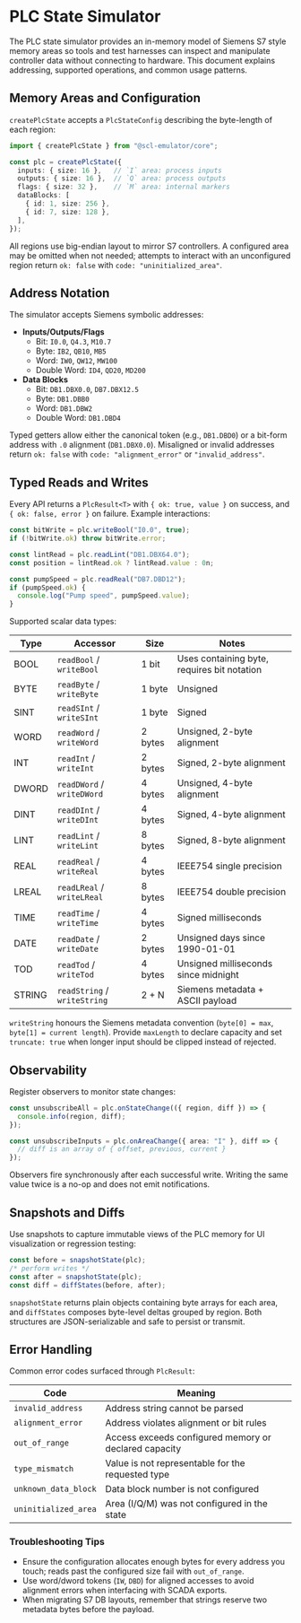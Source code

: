 # PLC State Simulator

The PLC state simulator provides an in-memory model of Siemens S7 style memory areas so tools and test harnesses can inspect and manipulate controller data without connecting to hardware. This document explains addressing, supported operations, and common usage patterns.

## Memory Areas and Configuration

`createPlcState` accepts a `PlcStateConfig` describing the byte-length of each region:

```ts
import { createPlcState } from "@scl-emulator/core";

const plc = createPlcState({
  inputs: { size: 16 },   // `I` area: process inputs
  outputs: { size: 16 },  // `Q` area: process outputs
  flags: { size: 32 },    // `M` area: internal markers
  dataBlocks: [
    { id: 1, size: 256 },
    { id: 7, size: 128 },
  ],
});
```

All regions use big-endian layout to mirror S7 controllers. A configured area may be omitted when not needed; attempts to interact with an unconfigured region return `ok: false` with `code: "uninitialized_area"`.

## Address Notation

The simulator accepts Siemens symbolic addresses:

- **Inputs/Outputs/Flags**
  - Bit: `I0.0`, `Q4.3`, `M10.7`
  - Byte: `IB2`, `QB10`, `MB5`
  - Word: `IW0`, `QW12`, `MW100`
  - Double Word: `ID4`, `QD20`, `MD200`
- **Data Blocks**
  - Bit: `DB1.DBX0.0`, `DB7.DBX12.5`
  - Byte: `DB1.DBB0`
  - Word: `DB1.DBW2`
  - Double Word: `DB1.DBD4`

Typed getters allow either the canonical token (e.g., `DB1.DBD0`) or a bit-form address with `.0` alignment (`DB1.DBX0.0`). Misaligned or invalid addresses return `ok: false` with `code: "alignment_error"` or `"invalid_address"`.

## Typed Reads and Writes

Every API returns a `PlcResult<T>` with `{ ok: true, value }` on success, and `{ ok: false, error }` on failure. Example interactions:

```ts
const bitWrite = plc.writeBool("I0.0", true);
if (!bitWrite.ok) throw bitWrite.error;

const lintRead = plc.readLint("DB1.DBX64.0");
const position = lintRead.ok ? lintRead.value : 0n;

const pumpSpeed = plc.readReal("DB7.DBD12");
if (pumpSpeed.ok) {
  console.log("Pump speed", pumpSpeed.value);
}
```

Supported scalar data types:

| Type   | Accessor                 | Size | Notes |
| ------ | ----------------------- | ---- | ----- |
| BOOL   | `readBool` / `writeBool` | 1 bit | Uses containing byte, requires bit notation |
| BYTE   | `readByte` / `writeByte` | 1 byte | Unsigned |
| SINT   | `readSInt` / `writeSInt` | 1 byte | Signed |
| WORD   | `readWord` / `writeWord` | 2 bytes | Unsigned, 2-byte alignment |
| INT    | `readInt` / `writeInt`   | 2 bytes | Signed, 2-byte alignment |
| DWORD  | `readDWord` / `writeDWord` | 4 bytes | Unsigned, 4-byte alignment |
| DINT   | `readDInt` / `writeDInt` | 4 bytes | Signed, 4-byte alignment |
| LINT   | `readLint` / `writeLint` | 8 bytes | Signed, 8-byte alignment |
| REAL   | `readReal` / `writeReal` | 4 bytes | IEEE754 single precision |
| LREAL  | `readLReal` / `writeLReal` | 8 bytes | IEEE754 double precision |
| TIME   | `readTime` / `writeTime` | 4 bytes | Signed milliseconds |
| DATE   | `readDate` / `writeDate` | 2 bytes | Unsigned days since 1990-01-01 |
| TOD    | `readTod` / `writeTod`   | 4 bytes | Unsigned milliseconds since midnight |
| STRING | `readString` / `writeString` | 2 + N | Siemens metadata + ASCII payload |

`writeString` honours the Siemens metadata convention (`byte[0] = max`, `byte[1] = current length`). Provide `maxLength` to declare capacity and set `truncate: true` when longer input should be clipped instead of rejected.

## Observability

Register observers to monitor state changes:

```ts
const unsubscribeAll = plc.onStateChange(({ region, diff }) => {
  console.info(region, diff);
});

const unsubscribeInputs = plc.onAreaChange({ area: "I" }, diff => {
  // diff is an array of { offset, previous, current }
});
```

Observers fire synchronously after each successful write. Writing the same value twice is a no-op and does not emit notifications.

## Snapshots and Diffs

Use snapshots to capture immutable views of the PLC memory for UI visualization or regression testing:

```ts
const before = snapshotState(plc);
/* perform writes */
const after = snapshotState(plc);
const diff = diffStates(before, after);
```

`snapshotState` returns plain objects containing byte arrays for each area, and `diffStates` composes byte-level deltas grouped by region. Both structures are JSON-serializable and safe to persist or transmit.

## Error Handling

Common error codes surfaced through `PlcResult`:

| Code                 | Meaning |
| -------------------- | ------- |
| `invalid_address`    | Address string cannot be parsed |
| `alignment_error`    | Address violates alignment or bit rules |
| `out_of_range`       | Access exceeds configured memory or declared capacity |
| `type_mismatch`      | Value is not representable for the requested type |
| `unknown_data_block` | Data block number is not configured |
| `uninitialized_area` | Area (I/Q/M) was not configured in the state |

### Troubleshooting Tips

- Ensure the configuration allocates enough bytes for every address you touch; reads past the configured size fail with `out_of_range`.
- Use word/dword tokens (`IW`, `DBD`) for aligned accesses to avoid alignment errors when interfacing with SCADA exports.
- When migrating S7 DB layouts, remember that strings reserve two metadata bytes before the payload.
